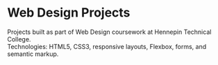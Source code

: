 # Web Design Projects
Projects built as part of Web Design coursework at Hennepin Technical College.  
Technologies: HTML5, CSS3, responsive layouts, Flexbox, forms, and semantic markup.
